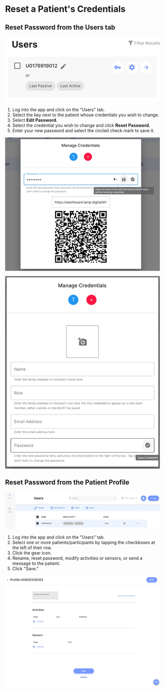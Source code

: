# Reset a Patient's Credentials

## Reset Password from the Users tab

![](../../05-start_here/assets/edit_password.png)

1. Log into the app and click on the "Users" tab.
2. Select the key next to the patient whose credentials you wish to change.
3. Select **Edit Password.**
4. Select the credential you wish to change and click **Reset Password.**
5. Enter your new password and select the circled check mark to save it.

![](../../05-start_here/assets/share_qr.jpg)

![](../../05-start_here/assets/new_credential.jpg)

## Reset Password from the Patient Profile

![](../../05-start_here/assets/edit_pass.jpg)

1. Log into the app and click on the "Users" tab.
2. Select one or more patients/participants by tapping the checkboxes at the left of their row. 
3. Click the gear icon.
4. Rename, reset password, modify activities or sensors, or send a message to the patient.
5. Click "Save."

![](../../05-start_here/assets/patient_profile.jpg)

